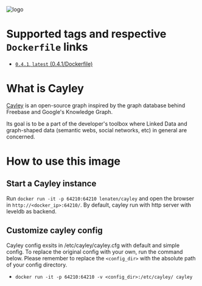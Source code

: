 ![logo](https://raw.githubusercontent.com/google/cayley/master/static/branding/cayley_side.png?raw=true)

# Supported tags and respective `Dockerfile` links
-	[`0.4.1`, `latest` (0.4.1/Dockerfile)](https://github.com/lenaten/cayley/blob/master/Dockerfile)

# What is Cayley

[Cayley](https://github.com/google/cayley) is an open-source graph inspired by the graph database behind Freebase and Google's Knowledge Graph.

Its goal is to be a part of the developer's toolbox where Linked Data and graph-shaped data (semantic webs, social networks, etc) in general are concerned.

# How to use this image

## Start a Cayley instance
Run `docker run -it -p 64210:64210 lenaten/cayley` and open the browser in `http://<docker_ip>:64210/`.
By default, cayley run with http server with leveldb as backend.

## Customize cayley config
Cayley config exsits in /etc/cayley/cayley.cfg with default and simple config. To replace the original config with your own, run the command below. Please remember to replace the `<config_dir>` with the absolute path of your config directory. 
- `docker run -it -p 64210:64210 -v <config_dir>:/etc/cayley/ cayley`
